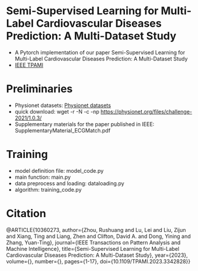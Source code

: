 Semi-Supervised Learning for Multi-Label Cardiovascular Diseases Prediction: A Multi-Dataset Study
=
* A Pytorch implementation of our paper 
Semi-Supervised Learning for Multi-Label Cardiovascular Diseases Prediction: A Multi-Dataset Study
* [IEEE TPAMI](https://ieeexplore.ieee.org/document/10360273)
# Preliminaries
* Physionet datasets: [Physionet datasets]([https://bcmi.sjtu.edu.cn/~seed/index.html](https://physionet.org/content/challenge-2021/1.0.3/))
* quick download: wget -r -N -c -np https://physionet.org/files/challenge-2021/1.0.3/
* Supplementary materials for the paper published in IEEE: SupplementaryMaterial_ECGMatch.pdf
# Training 
* model definition file: model_code.py 
* main function: main.py
* data preprocess and loading: dataloading.py
* algorithm: training_code.py
# Citation
@ARTICLE{10360273,
  author={Zhou, Rushuang and Lu, Lei and Liu, Zijun and Xiang, Ting and Liang, Zhen and Clifton, David A. and Dong, Yining and Zhang, Yuan-Ting},
  journal={IEEE Transactions on Pattern Analysis and Machine Intelligence}, 
  title={Semi-Supervised Learning for Multi-Label Cardiovascular Diseases Prediction: A Multi-Dataset Study}, 
  year={2023},
  volume={},
  number={},
  pages={1-17},
  doi={10.1109/TPAMI.2023.3342828}}
